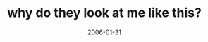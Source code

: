 ---
layout: base.njk
title : 'why do they look at me like this?' 
view_title : 'why do they look at me like this?' 
year : '2006' 
date : '2006-01-31' 
img_file : '/drawing/whydotheylookatmelikethis.png' 
html_file : 'whydotheylookatmelikethis' 
next_html : 'ionlydreamwheniamawake.html' 
year_order : '23' 
permalink : "title/{{html_file}}.html"
---